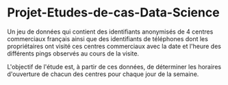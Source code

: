# Projet-Etudes-de-cas-Data-Science

Un jeu de données qui contient des identifiants anonymisés de 4 centres commerciaux français ainsi que des identifiants de téléphones dont les propriétaires ont visité ces centres commerciaux avec la date et l'heure des différents pings observés au cours de la visite.

L'objectif de l'étude est, à partir de ces données, de déterminer les horaires d'ouverture de chacun des centres pour chaque jour de la semaine.
